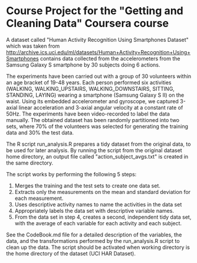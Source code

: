 Course Project for the "Getting and Cleaning Data" Coursera course
==================================================================

A dataset called "Human Activity Recognition Using Smartphones Dataset"
which was taken from http://archive.ics.uci.edu/ml/datasets/Human+Activity+Recognition+Using+Smartphones 
contains data collected from the accelerometers from the Samsung Galaxy S smartphone by 30 subjects doing 6 actions.

The experiments have been carried out with a group of 30 volunteers within an age bracket of 19-48 years. 
Each person performed six activities (WALKING, WALKING_UPSTAIRS, WALKING_DOWNSTAIRS, SITTING, STANDING, LAYING) wearing a smartphone (Samsung Galaxy S II) on the waist. 
Using its embedded accelerometer and gyroscope, we captured 3-axial linear acceleration and 3-axial angular velocity at a constant rate of 50Hz. 
The experiments have been video-recorded to label the data manually. 
The obtained dataset has been randomly partitioned into two sets, where 70% of the volunteers was selected for generating the training data and 30% the test data. 

The R script run_analysis.R prepares a tidy dataset from the original data, to be used for later analysis.
By  running the script from the original dataset home directory, an output file called "action_subject_avgs.txt" is created in the same directory.


The script works by performing the following 5 steps:

1. Merges the training and the test sets to create one data set.
2. Extracts only the measurements on the mean and standard deviation for each measurement. 
3. Uses descriptive activity names to name the activities in the data set
4. Appropriately labels the data set with descriptive variable names. 
5. From the data set in step 4, creates a second, independent tidy data set,
   with the average of each variable for each activity and each subject.

See the CodeBook.md file for a detailed description of the variables, the data, and the transformations performed by the run_analysis.R script to clean up the data.
The script should be activated when working directory is the home directory of the dataset (UCI HAR Dataset).